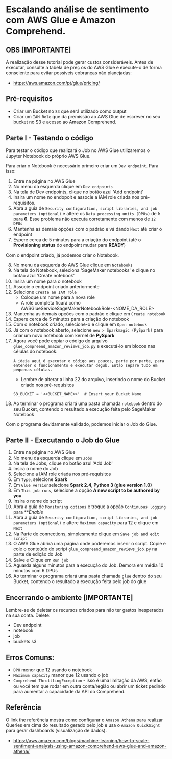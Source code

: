# Escalando análise de sentimento com AWS Glue e Amazon Comprehend.

## **OBS [IMPORTANTE]** 

A realização desse tutorial pode gerar custos consideráveis. Antes de executar, consulte a tabela de preç
os do AWS Glue e execute-o de forma consciente para evitar possíveis cobranças não planejadas:

-   https://aws.amazon.com/pt/glue/pricing/

## Pré-requisitos

-   Criar um Bucket no `S3` que será utilizado como output
-   Criar um `IAM Role` que da premissão ao AWS Glue de escrever no seu bucket no S3 e acesso ao Amazon Comprehend.

## Parte I - Testando o código

Para testar o código que realizará o Job no AWS Glue utilizaremos o Jupyter Notebook do próprio AWS Glue.

Para criar o Notebook é necessário primeiro criar um `Dev endpoint`. Para isso:

1.  Entre na página no AWS Glue
2.  No menu da esquerda clique em `Dev endpoints`
3.  Na tela de Dev endpoints, clique no botão azul 'Add endpoint'
4.  Insira um nome no endopoit e associe a IAM role criada nos pré-requisitos.
5.  Abra a guia de `Security configuration, script libraries, and job parameters (optional)` e altere os `Data processing units (DPUs)` de 5 para **6**. Esse problema não executa corretamente com menos de `12 DPUs`
6.  Mantenha as demais opções com o padrão e vá dando `Next` até criar o endpoint
7.  Espere cerca de 5 minutos para a criação do endpoint (até o **Provisioning status** do endpoint mudar para **READY**)

Com o endpoint criado, já podemos criar o Notebook.

8.  No menu da esquerda do AWS Glue clique em `Notebooks`
9.  Na tela do Notebook, seleciona 'SageMaker notebooks' e clique no botão azul 'Create notebook'
10. Insira um nome para o notebook
11. Associe o endpoint criado anteriormente
12. Selecione `Create an IAM role`
    -   Coloque um nome para a nova role
    -   A role completa ficará como AWSGlueServiceSageMakerNotebookRole-<NOME_DA_ROLE>
13. Mantenha as demais opções com o padrão e clique em `Create notebook`
14.  Espere cerca de 5 minutos para a criação do notebook
15. Com o notebook criado, selecione-o e clique em `Open notebook`
16. Já com o notebook aberto, selecione `new > Sparkmagic (PySpark)` para criar um novo notebook com kernel de **PySpark**
17. Agora você pode copiar o código do arquivo `glue_compreend_amazon_reviews_job.py` e executá-lo em blocos nas células do notebook.
    ```
    A ideia aqui é executar o código aos poucos, parte por parte, para entender o funcionamento e executar degub. Então separe tudo em pequenas células.
    ```
    -   Lembre de alterar a linha 22 do arquivo, inserindo o nome do Bucket criado nos pré-requisitos
    ```
    S3_BUCKET = '<<BUCKET_NAME>>'  # Insert your Bucket Name
    ````
18. Ao terminar o programa criará uma pasta chamada `notebook` dentro do seu Bucket, contendo o resultado a execução feita pelo SageMaker Notebook


Com o programa devidamente validado, podemos iniciar o Job do Glue.

## Parte II - Executando o Job do Glue

1.  Entre na página no AWS Glue
2.  No menu da esquerda clique em `Jobs`
3.  Na tela de Jobs, clique no botão azul 'Add Job'
4.  Insira o nome do Job
5.  Selecione a IAM role criada nos pré-requisitos
6.  Em `Type`, selecione **Spark**
7.  Em `Glue version`selecione **Spark 2.4, Python 3 (glue version 1.0)**
8.  Em `This job runs`, selecione a opção **A new script to be authored by you**
9. Insira o nome do script
10. Abra a guia de `Monitoring options` e troque a opção `Continuous logging` para ***Enable*
11.  Abra a guia de `Security configuration, script libraries, and job parameters (optional)` e altere `Maximum capacity` para 12 e clique em `Next`
12. Na Parte de connections, simplesmente clique em `Save job and edit script`
13. O AWS Glue abrirá uma página onde poderemos inserir o script. Copie e cole o conteúdo do script `glue_compreend_amazon_reviews_job.py` na parte de edição do Job
14. Salve e Clique em `Run job`
15. Aguarda alguns minutos para a execução do Job. Demora em média 10 minutos com 6 DPUs
16. Ao terminar o programa criará uma pasta chamada `glue` dentro do seu Bucket, contendo o resultado a execução feita pelo job do glue

##  Encerrando o ambiente [IMPORTANTE]

Lembre-se de deletar os recursos criados para não ter gastos inesperados na sua conta. Delete:

- Dev endpoint
- notebook
- job
- buckets s3

##  Erros Comuns:

-   `DPU` menor que 12 usando o notebook
-   `Maximum capacity` manor que 12 usando o job
-   `Comprehend ThrottlingException` - isso é uma limitação da AWS, então ou você tem que rodar em outra conta/região ou abrir um ticket pedindo para aumentar a capacidade da API do Comprehend.


## Referência

O link the referência mostra como configurar o `Amazon Athena` para realizar Queries em cima do resultado gerado pelo job e usa o `Amazon QuickSight` para gerar dashboards (visualização de dados).

-   https://aws.amazon.com/blogs/machine-learning/how-to-scale-sentiment-analysis-using-amazon-comprehend-aws-glue-and-amazon-athena/
